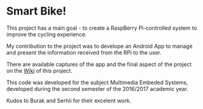 # Smart Bike!

This project has a main goal - to create a RaspBerry Pi-controlled system to improve the cycling experience.

My contribution to the project was to develope an Android App to manage and present the information received from the RPi to the user.

There are available captures of the app and the final aspect of the project on the [Wiki](https://github.com/sokramcs/smart_bike/wiki) of this project.

This code was developed for the subject Multimedia Embeded Systems, developed during the second semester of the 2016/2017 academic year.

Kudos to Burak and Serhii for their excelent work.
